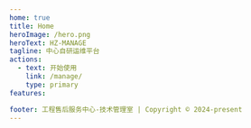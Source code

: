 ```yaml
---
home: true
title: Home
heroImage: /hero.png
heroText: HZ-MANAGE
tagline: 中心自研运维平台
actions:
  - text: 开始使用
    link: /manage/
    type: primary
features:

footer: 工程售后服务中心-技术管理室 | Copyright © 2024-present
---
```

